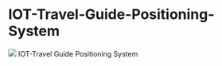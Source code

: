 # IOT-Travel-Guide-Positioning-System
![](https://img.shields.io/badge/Started%20at-19--10--8-blue)
IOT-Travel Guide Positioning System
